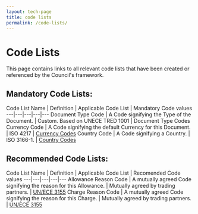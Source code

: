 ```yaml
---
layout: tech-page
title: code lists
permalink: /code-lists/
---
```


# Code Lists

This page contains links to all relevant code lists that have been created or referenced by the Council's framework.

## Mandatory Code Lists:

Code List Name | Definition | Applicable Code List | Mandatory Code values 
---|---|---|---|---
Document Type Code | A Code signifying the Type of the Document. | Custom. Based on UNECE TRED 1001 | Document Type Codes 
Currency Code | A Code signifying the default Currency for this Document. | ISO 4217 | [Currency Codes](http://docs.oasis-open.org/ubl/os-UBL-2.1/cl/gc/default/CurrencyCode-2.1.gc)
Country Code | A Code signifying a Country. | ISO 3166-1. | [Country Codes](http://docs.oasis-open.org/ubl/os-UBL-2.1/cl/gc/default/CountryIdentificationCode-2.1.gc)

## Recommended Code Lists:
Code List Name | Definition | Applicable Code List | Recomended Code values 
---|---|---|---|---
Allowance Reason Code | A mutually agreed Code signifying the reason for this Allowance. | Mutually agreed by trading partners. | [UN/ECE 3155](http://docs.oasis-open.org/ubl/os-UBL-2.1/cl/gc/default/AllowanceChargeReasonCode-2.1.gc)
Charge Reason Code | A mutually agreed Code signifying the reason for this Charge. | Mutually agreed by trading partners. | [UN/ECE 3155](http://docs.oasis-open.org/ubl/os-UBL-2.1/cl/gc/default/AllowanceChargeReasonCode-2.1.gc)
